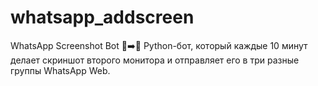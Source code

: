 # whatsapp_addscreen
WhatsApp Screenshot Bot 📸➡️💬  Python-бот, который каждые 10 минут делает скриншот второго монитора и отправляет его в три разные группы WhatsApp Web.
